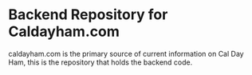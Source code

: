 # Backend Repository for Caldayham.com

caldayham.com is the primary source of current information on Cal Day Ham, this is the repository that holds the backend code.